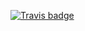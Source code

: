 [![Travis badge](https://travis-ci.com/Seitzal/OpenTab.svg?branch=vue-frontend)](https://travis-ci.com/Seitzal/OpenTab)
